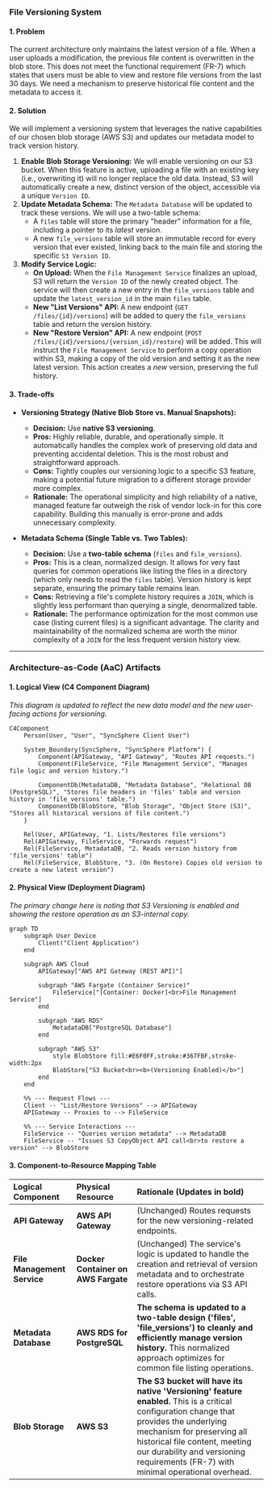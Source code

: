 ### **File Versioning System**

#### **1. Problem**

The current architecture only maintains the latest version of a file. When a user uploads a modification, the previous file content is overwritten in the blob store. This does not meet the functional requirement (FR-7) which states that users must be able to view and restore file versions from the last 30 days. We need a mechanism to preserve historical file content and the metadata to access it.

#### **2. Solution**

We will implement a versioning system that leverages the native capabilities of our chosen blob storage (AWS S3) and updates our metadata model to track version history.

1.  **Enable Blob Storage Versioning:** We will enable versioning on our S3 bucket. When this feature is active, uploading a file with an existing key (i.e., overwriting it) will no longer replace the old data. Instead, S3 will automatically create a new, distinct version of the object, accessible via a unique `Version ID`.
2.  **Update Metadata Schema:** The `Metadata Database` will be updated to track these versions. We will use a two-table schema:
    *   A `files` table will store the primary "header" information for a file, including a pointer to its *latest* version.
    *   A new `file_versions` table will store an immutable record for every version that ever existed, linking back to the main file and storing the specific `S3 Version ID`.
3.  **Modify Service Logic:**
    *   **On Upload:** When the `File Management Service` finalizes an upload, S3 will return the `Version ID` of the newly created object. The service will then create a new entry in the `file_versions` table and update the `latest_version_id` in the main `files` table.
    *   **New "List Versions" API:** A new endpoint (`GET /files/{id}/versions`) will be added to query the `file_versions` table and return the version history.
    *   **New "Restore Version" API:** A new endpoint (`POST /files/{id}/versions/{version_id}/restore`) will be added. This will instruct the `File Management Service` to perform a copy operation within S3, making a copy of the old version and setting it as the new latest version. This action creates a *new* version, preserving the full history.

#### **3. Trade-offs**

*   **Versioning Strategy (Native Blob Store vs. Manual Snapshots):**
    *   **Decision:** Use **native S3 versioning**.
    *   **Pros:** Highly reliable, durable, and operationally simple. It automatically handles the complex work of preserving old data and preventing accidental deletion. This is the most robust and straightforward approach.
    *   **Cons:** Tightly couples our versioning logic to a specific S3 feature, making a potential future migration to a different storage provider more complex.
    *   **Rationale:** The operational simplicity and high reliability of a native, managed feature far outweigh the risk of vendor lock-in for this core capability. Building this manually is error-prone and adds unnecessary complexity.

*   **Metadata Schema (Single Table vs. Two Tables):**
    *   **Decision:** Use a **two-table schema** (`files` and `file_versions`).
    *   **Pros:** This is a clean, normalized design. It allows for very fast queries for common operations like listing the files in a directory (which only needs to read the `files` table). Version history is kept separate, ensuring the primary table remains lean.
    *   **Cons:** Retrieving a file's complete history requires a `JOIN`, which is slightly less performant than querying a single, denormalized table.
    *   **Rationale:** The performance optimization for the most common use case (listing current files) is a significant advantage. The clarity and maintainability of the normalized schema are worth the minor complexity of a `JOIN` for the less frequent version history view.

---

### **Architecture-as-Code (AaC) Artifacts**

#### **1. Logical View (C4 Component Diagram)**
*This diagram is updated to reflect the new data model and the new user-facing actions for versioning.*

```mermaid
C4Component
    Person(User, "User", "SyncSphere Client User")
    
    System_Boundary(SyncSphere, "SyncSphere Platform") {
        Component(APIGateway, "API Gateway", "Routes API requests.")
        Component(FileService, "File Management Service", "Manages file logic and version history.")
        
        ComponentDb(MetadataDB, "Metadata Database", "Relational DB (PostgreSQL)", "Stores file headers in 'files' table and version history in 'file_versions' table.")
        ComponentDb(BlobStore, "Blob Storage", "Object Store (S3)", "Stores all historical versions of file content.")
    }
    
    Rel(User, APIGateway, "1. Lists/Restores file versions")
    Rel(APIGateway, FileService, "Forwards request")
    Rel(FileService, MetadataDB, "2. Reads version history from 'file_versions' table")
    Rel(FileService, BlobStore, "3. (On Restore) Copies old version to create a new latest version")
```

#### **2. Physical View (Deployment Diagram)**
*The primary change here is noting that S3 Versioning is enabled and showing the restore operation as an S3-internal copy.*

```mermaid
graph TD
    subgraph User Device
        Client("Client Application")
    end

    subgraph AWS Cloud
        APIGateway["AWS API Gateway (REST API)"]
        
        subgraph "AWS Fargate (Container Service)"
            FileService["[Container: Docker]<br>File Management Service"]
        end

        subgraph "AWS RDS"
            MetadataDB["PostgreSQL Database"]
        end

        subgraph "AWS S3"
            style BlobStore fill:#E6F0FF,stroke:#367FBF,stroke-width:2px
            BlobStore["S3 Bucket<br><b>(Versioning Enabled)</b>"]
        end
    end

    %% --- Request Flows ---
    Client -- "List/Restore Versions" --> APIGateway
    APIGateway -- Proxies to --> FileService
    
    %% --- Service Interactions ---
    FileService -- "Queries version metadata" --> MetadataDB
    FileService -- "Issues S3 CopyObject API call<br>to restore a version" --> BlobStore
```

#### **3. Component-to-Resource Mapping Table**

| Logical Component         | Physical Resource                        | Rationale (Updates in bold)                                                                                                                                                                                                                                                                                   |
| :------------------------ | :--------------------------------------- | :-------------------------------------------------------------------------------------------------------------------------------------------------------------------------------------------------------------------------------------------------------------------------------------------------------------- |
| **API Gateway**           | **AWS API Gateway**                      | (Unchanged) Routes requests for the new versioning-related endpoints.                                                                                                                                                                                                                                         |
| **File Management Service** | **Docker Container on AWS Fargate**      | (Unchanged) The service's logic is updated to handle the creation and retrieval of version metadata and to orchestrate restore operations via S3 API calls.                                                                                                                                                      |
| **Metadata Database**     | **AWS RDS for PostgreSQL**               | **The schema is updated to a two-table design ('files', 'file_versions') to cleanly and efficiently manage version history.** This normalized approach optimizes for common file listing operations.                                                                                                         |
| **Blob Storage**          | **AWS S3**                               | **The S3 bucket will have its native 'Versioning' feature enabled.** This is a critical configuration change that provides the underlying mechanism for preserving all historical file content, meeting our durability and versioning requirements (FR-7) with minimal operational overhead.                |

